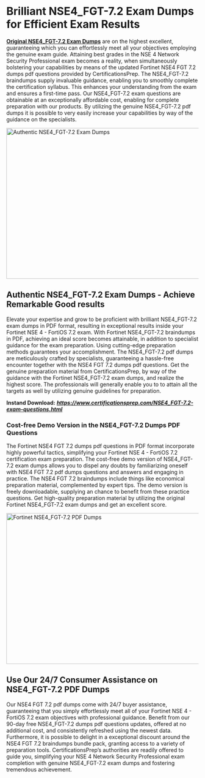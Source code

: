 <h1><strong>Brilliant NSE4_FGT-7.2 Exam Dumps for Efficient Exam Results</strong></h1>
<p><a href="https://www.certificationsprep.com/NSE4_FGT-7.2-exam-questions.html"><strong>Original NSE4_FGT-7.2 Exam Dumps</strong></a> are on the highest excellent, guaranteeing which you can effortlessly meet all your objectives employing the genuine exam guide. Attaining best grades in the NSE 4 Network Security Professional exam becomes a reality, when simultaneously bolstering your capabilities by means of the updated Fortinet NSE4 FGT 7.2 dumps pdf questions provided by CertificationsPrep. The NSE4_FGT-7.2 braindumps supply invaluable guidance, enabling you to smoothly complete the certification syllabus. This enhances your understanding from the exam and ensures a first-time pass. Our NSE4_FGT-7.2 exam questions are obtainable at an exceptionally affordable cost, enabling for complete preparation with our products. By utilizing the genuine NSE4_FGT-7.2 pdf dumps it is possible to very easily increase your capabilities by way of the guidance on the specialists.</p>
<p><img src="https://i.imgur.com/XTkKqDV.png" alt="Authentic NSE4_FGT-7.2 Exam Dumps" width="700" height="394" /></p>
<h2><strong>Authentic NSE4_FGT-7.2 Exam Dumps - Achieve Remarkable Good results</strong></h2>
<p>Elevate your expertise and grow to be proficient with brilliant NSE4_FGT-7.2 exam dumps in PDF format, resulting in exceptional results inside your Fortinet NSE 4 - FortiOS 7.2 exam. With Fortinet NSE4_FGT-7.2 braindumps in PDF, achieving an ideal score becomes attainable, in addition to specialist guidance for the exam preparation. Using cutting-edge preparation methods guarantees your accomplishment. The NSE4_FGT-7.2 pdf dumps are meticulously crafted by specialists, guaranteeing a hassle-free encounter together with the NSE4 FGT 7.2 dumps pdf questions. Get the genuine preparation material from CertificationsPrep, by way of the guidance with the Fortinet NSE4_FGT-7.2 exam dumps, and realize the highest score. The professionals will generally enable you to to attain all the targets as well by utilizing genuine guidelines for preparation.</p>
<p><strong>Instand Download:</strong>&nbsp;<strong><a href="https://www.certificationsprep.com/NSE4_FGT-7.2-exam-questions.html"><em>https://www.certificationsprep.com/NSE4_FGT-7.2-exam-questions.html</em></a></strong></p>
<h3><strong>Cost-free Demo Version in the NSE4_FGT-7.2 Dumps PDF Questions</strong></h3>
<p>The Fortinet NSE4 FGT 7.2 dumps pdf questions in PDF format incorporate highly powerful tactics, simplifying your Fortinet NSE 4 - FortiOS 7.2 certification exam preparation. The cost-free demo version of NSE4_FGT-7.2 exam dumps allows you to dispel any doubts by familiarizing oneself with NSE4 FGT 7.2 pdf dumps questions and answers and engaging in practice. The NSE4 FGT 7.2 braindumps include things like economical preparation material, complemented by expert tips. The demo version is freely downloadable, supplying an chance to benefit from these practice questions. Get high-quality preparation material by utilizing the original Fortinet NSE4_FGT-7.2 exam dumps and get an excellent score.</p>
<p><a href="https://www.certificationsprep.com/NSE4_FGT-7.2-exam-questions.html"><img src="https://i.imgur.com/DQYUJ45.png" alt="Fortinet NSE4_FGT-7.2 PDF Dumps" width="700" height="394" /></a></p>
<h2><strong>Use Our 24/7 Consumer Assistance on NSE4_FGT-7.2 PDF Dumps</strong></h2>
<p>Our NSE4 FGT 7.2 pdf dumps come with 24/7 buyer assistance, guaranteeing that you simply effortlessly meet all of your Fortinet NSE 4 - FortiOS 7.2 exam objectives with professional guidance. Benefit from our 90-day free NSE4_FGT-7.2 dumps pdf questions updates, offered at no additional cost, and consistently refreshed using the newest data. Furthermore, it is possible to delight in a exceptional discount around the NSE4 FGT 7.2 braindumps bundle pack, granting access to a variety of preparation tools. CertificationsPrep&rsquo;s authorities are readily offered to guide you, simplifying your NSE 4 Network Security Professional exam completion with genuine NSE4_FGT-7.2 exam dumps and fostering tremendous achievement.</p>
